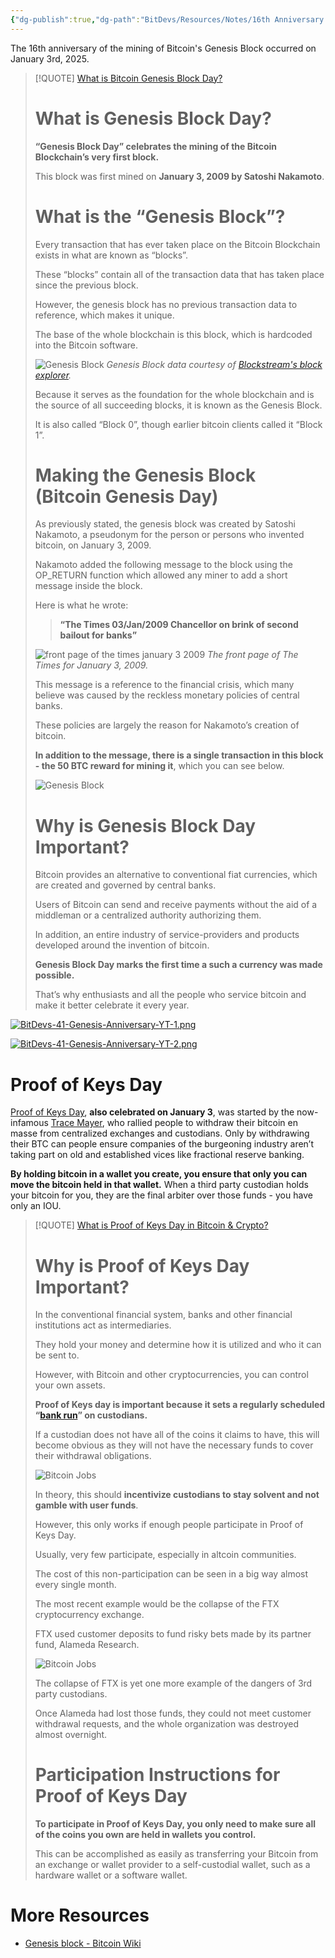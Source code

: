 ```yaml
---
{"dg-publish":true,"dg-path":"BitDevs/Resources/Notes/16th Anniversary of the Bitcoin Genesis Block.md","permalink":"/bit-devs/resources/notes/16th-anniversary-of-the-bitcoin-genesis-block/","title":"16th Anniversary of the Bitcoin Genesis Block","tags":["bitcoin","bitdevs","socratic-41"],"noteIcon":"3","created":"2025-01-19T23:23:59.203-10:00","updated":"2025-01-20T12:18:33.342-10:00"}
---
```




The 16th anniversary of the mining of Bitcoin's Genesis Block occurred on January 3rd, 2025. 

> [!QUOTE] [What is Bitcoin Genesis Block Day?](https://calendar.bitbo.io/genesis-day/)
> # What is Genesis Block Day?
> 
> **“Genesis Block Day” celebrates the mining of the Bitcoin Blockchain’s very first block.**
> 
> This block was first mined on **January 3, 2009 by Satoshi Nakamoto**.
> 
> # What is the “Genesis Block”?
> 
> Every transaction that has ever taken place on the Bitcoin Blockchain exists in what are known as “blocks”.
> 
> These “blocks” contain all of the transaction data that has taken place since the previous block.
> 
> However, the genesis block has no previous transaction data to reference, which makes it unique.
> 
> The base of the whole blockchain is this block, which is hardcoded into the Bitcoin software.
> 
> ![Genesis Block](https://calendar.bitbo.io/img/block-zero.png)
> *Genesis Block data courtesy of [Blockstream's block explorer](https://blockstream.info/block/000000000019d6689c085ae165831e934ff763ae46a2a6c172b3f1b60a8ce26f?expand).*
> 
> Because it serves as the foundation for the whole blockchain and is the source of all succeeding blocks, it is known as the Genesis Block.
> 
> It is also called “Block 0”, though earlier bitcoin clients called it “Block 1”.
> 
> # Making the Genesis Block (Bitcoin Genesis Day)
> 
> As previously stated, the genesis block was created by Satoshi Nakamoto, a pseudonym for the person or persons who invented bitcoin, on January 3, 2009.
> 
> Nakamoto added the following message to the block using the OP_RETURN function which allowed any miner to add a short message inside the block.
> 
> Here is what he wrote:
> > **“The Times 03/Jan/2009 Chancellor on brink of second bailout for banks”**  
> 
> ![front page of the times january 3 2009](https://calendar.bitbo.io/img/chancellor-on-brink.png)
> *The front page of The Times for January 3, 2009.*
> 
> This message is a reference to the financial crisis, which many believe was caused by the reckless monetary policies of central banks.
> 
> These policies are largely the reason for Nakamoto’s creation of bitcoin.
> 
> **In addition to the message, there is a single transaction in this block - the 50 BTC reward for mining it**, which you can see below.
> 
> ![Genesis Block](https://calendar.bitbo.io/img/genesis-reward.png)
> 
> # Why is Genesis Block Day Important?
> 
> Bitcoin provides an alternative to conventional fiat currencies, which are created and governed by central banks.
> 
> Users of Bitcoin can send and receive payments without the aid of a middleman or a centralized authority authorizing them.
> 
> In addition, an entire industry of service-providers and products developed around the invention of bitcoin.
> 
> **Genesis Block Day marks the first time a such a currency was made possible.**
> 
> That’s why enthusiasts and all the people who service bitcoin and make it better celebrate it every year.

[![BitDevs-41-Genesis-Anniversary-YT-1.png](/img/user/para/artifacts/BitDevs-41-Genesis-Anniversary-YT-1.png)](https://youtu.be/FhqEXCRD6j0?feature=shared)

[![BitDevs-41-Genesis-Anniversary-YT-2.png](/img/user/para/artifacts/BitDevs-41-Genesis-Anniversary-YT-2.png)](https://youtu.be/hk3OLML16xY?feature=shared)

# Proof of Keys Day

[Proof of Keys Day](https://calendar.bitbo.io/proof-of-keys/), **also celebrated on January 3**, was started by the now-infamous [Trace Mayer](https://www.tracemayer.net/), who rallied people to withdraw their bitcoin en masse from centralized exchanges and custodians. Only by withdrawing their BTC can people ensure companies of the burgeoning industry aren’t taking part on old and established vices like fractional reserve banking.

**By holding bitcoin in a wallet you create, you ensure that only you can move the bitcoin held in that wallet.** When a third party custodian holds your bitcoin for you, they are the final arbiter over those funds - you have only an IOU.

> [!QUOTE] [What is Proof of Keys Day in Bitcoin & Crypto?](https://calendar.bitbo.io/proof-of-keys/)
> # Why is Proof of Keys Day Important?
> 
> In the conventional financial system, banks and other financial institutions act as intermediaries.
> 
> They hold your money and determine how it is utilized and who it can be sent to.
> 
> However, with Bitcoin and other cryptocurrencies, you can control your own assets.
> 
> **Proof of Keys day is important because it sets a regularly scheduled “[bank run](https://www.federalreserve.gov/econres/feds/old-fashioned-deposit-runs.htm)” on custodians.**
> 
> If a custodian does not have all of the coins it claims to have, this will become obvious as they will not have the necessary funds to cover their withdrawal obligations.
> 
> ![Bitcoin Jobs](https://calendar.bitbo.io/img/bank-run.png)
> 
> In theory, this should **incentivize custodians to stay solvent and not gamble with user funds**.
> 
> However, this only works if enough people participate in Proof of Keys Day.
> 
> Usually, very few participate, especially in altcoin communities.
> 
> The cost of this non-participation can be seen in a big way almost every single month.
> 
> The most recent example would be the collapse of the FTX cryptocurrency exchange.
> 
> FTX used customer deposits to fund risky bets made by its partner fund, Alameda Research.
> 
> ![Bitcoin Jobs](https://calendar.bitbo.io/img/ftx-collapse.png)
> 
> The collapse of FTX is yet one more example of the dangers of 3rd party custodians.
> 
> Once Alameda had lost those funds, they could not meet customer withdrawal requests, and the whole organization was destroyed almost overnight.
> 
> # Participation Instructions for Proof of Keys Day
> 
> **To participate in Proof of Keys Day, you only need to make sure all of the coins you own are held in wallets you control.**
> 
> This can be accomplished as easily as transferring your Bitcoin from an exchange or wallet provider to a self-custodial wallet, such as a hardware wallet or a software wallet.

# More Resources
- [Genesis block - Bitcoin Wiki](https://en.bitcoin.it/wiki/Genesis_block)

